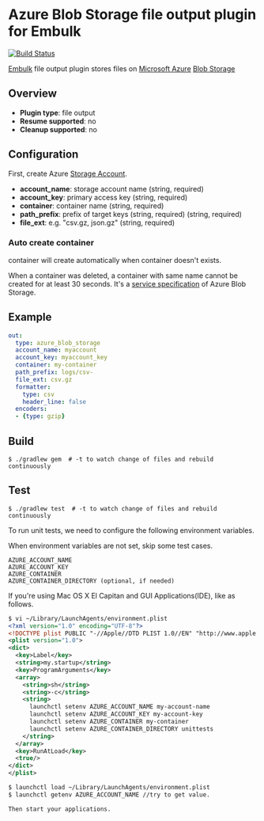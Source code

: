 # Azure Blob Storage file output plugin for Embulk
[![Build Status](https://travis-ci.org/embulk/embulk-output-azure_blob_storage.svg?branch=master)](https://travis-ci.org/embulk/embulk-output-azure_blob_storage)

[Embulk](http://www.embulk.org/) file output plugin stores files on [Microsoft Azure](https://azure.microsoft.com/) [Blob Storage](https://azure.microsoft.com/en-us/documentation/articles/storage-introduction/#blob-storage)


## Overview

* **Plugin type**: file output
* **Resume supported**: no
* **Cleanup supported**: no

## Configuration

First, create Azure [Storage Account](https://azure.microsoft.com/en-us/documentation/articles/storage-create-storage-account/).

- **account_name**: storage account name (string, required)
- **account_key**: primary access key (string, required)
- **container**: container name (string, required)
- **path_prefix**: prefix of target keys (string, required) (string, required)
- **file_ext**: e.g. "csv.gz, json.gz" (string, required)


### Auto create container

container will create automatically when container doesn't exists.
 
When a container was deleted, a container with same name cannot be created for at least 30 seconds.
It's a [service specification](https://technet.microsoft.com/en-us/library/dd179408.aspx#Anchor_3) of Azure Blob Storage.

## Example

```yaml
out:
  type: azure_blob_storage
  account_name: myaccount
  account_key: myaccount_key
  container: my-container
  path_prefix: logs/csv-
  file_ext: csv.gz
  formatter:
    type: csv
    header_line: false
  encoders:
  - {type: gzip}
```


## Build

```
$ ./gradlew gem  # -t to watch change of files and rebuild continuously
```


## Test

```
$ ./gradlew test  # -t to watch change of files and rebuild continuously
```

To run unit tests, we need to configure the following environment variables.

When environment variables are not set, skip some test cases.

```
AZURE_ACCOUNT_NAME
AZURE_ACCOUNT_KEY
AZURE_CONTAINER
AZURE_CONTAINER_DIRECTORY (optional, if needed)
```

If you're using Mac OS X El Capitan and GUI Applications(IDE), like as follows.
```xml
$ vi ~/Library/LaunchAgents/environment.plist
<?xml version="1.0" encoding="UTF-8"?>
<!DOCTYPE plist PUBLIC "-//Apple//DTD PLIST 1.0//EN" "http://www.apple.com/DTDs/PropertyList-1.0.dtd">
<plist version="1.0">
<dict>
  <key>Label</key>
  <string>my.startup</string>
  <key>ProgramArguments</key>
  <array>
    <string>sh</string>
    <string>-c</string>
    <string>
      launchctl setenv AZURE_ACCOUNT_NAME my-account-name
      launchctl setenv AZURE_ACCOUNT_KEY my-account-key
      launchctl setenv AZURE_CONTAINER my-container
      launchctl setenv AZURE_CONTAINER_DIRECTORY unittests
    </string>
  </array>
  <key>RunAtLoad</key>
  <true/>
</dict>
</plist>

$ launchctl load ~/Library/LaunchAgents/environment.plist
$ launchctl getenv AZURE_ACCOUNT_NAME //try to get value.

Then start your applications.
```
